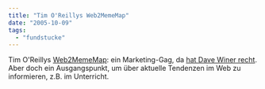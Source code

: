 ```yaml
---
title: "Tim O'Reillys Web2MemeMap"
date: "2005-10-09"
tags: 
  - "fundstucke"
---
```


Tim O'Reillys [Web2MemeMap](http://www.flickr.com/photos/36521959321@N01/44349798): ein Marketing-Gag, da [hat Dave Winer recht](http://archive.scripting.com/2005/09/27#web20IsReallySimple). Aber doch ein Ausgangspunkt, um über aktuelle Tendenzen im Web zu informieren, z.B. im Unterricht.
